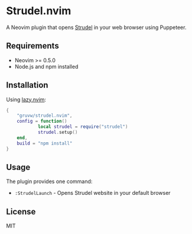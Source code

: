 # Strudel.nvim

A Neovim plugin that opens [Strudel](https://strudel.cc/) in your web browser using Puppeteer.

## Requirements

- Neovim >= 0.5.0
- Node.js and npm installed

## Installation

Using [lazy.nvim](https://github.com/folke/lazy.nvim):

```lua
{
    "gruvw/strudel.nvim",
    config = function()
            local strudel = require("strudel")
            strudel.setup()
    end,
    build = "npm install"
}
```

## Usage

The plugin provides one command:

- `:StrudelLaunch` - Opens Strudel website in your default browser

## License

MIT 
